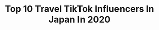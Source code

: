 ---
title: Top 10 Travel TikTok Influencers In Japan In 2020
description: >-
  Find top travel TikTok influencers in Japan in 2020. Most popular hashtags: #tiktok #travel #japan #tiktokjapan.
platform: TikTok
hits: 25
text_top: Identify the top-rated TikTok influencers on inBeat.
text_bottom: Our search engine holds 25 TikTok influencers like this in Japan for you to connect with.
profiles:
  - username: "sora.orb"
    fullname: >-
      宙（SORA）
    bio: >-
      🔮CRYSTAL ARTIST🔮 🌍ID:sora.travel ← 2nd channel🌎 📩ご用件はInstagramのDMへ📩
    location: "Japan"
    followers: 490000
    engagement: 983
    commentsToLikes: 0.013187
    id: ck8tm8abde9520j787aacnvti
    verified: false
    hashtags: "#contactjuggling, #fyp, #tiktok3, #tiktok"
  - username: "miistraveling"
    fullname: >-
      Mii
    bio: >-
      一緒に旅しよ⁈ 🗺✈︎ 🆔miispacedesign Travel Holic💋Visit my IG
    location: "Japan"
    followers: 5078
    engagement: 292
    commentsToLikes: 0.054655
    id: ckbqfjq4w159y0j234hf9j7l8
    verified: false
    hashtags: "#bangkok, #tiktok, #mykonos, #traveler"
  - username: "elle_255"
    fullname: >-
      Ellestha🦋
    bio: >-
      Love To Travel❤️❤️ Happiest here💗💗💗 Follow our 24/7 Sound of World YouTube 😊
    location: "Japan"
    followers: 153800
    engagement: 432
    commentsToLikes: 0.028466
    id: ckan2lide0yu70i785ht77qi9
    verified: false
    hashtags: "#tiktok, #tokyo, #fy, #nepali"
  - username: "onumaaaan"
    fullname: >-
      おーぬまん
    bio: >-
      おーぬまん(大沼類)🦋 TOKYO🗼 TRAVELAR🌎✈️ インスタもFollowしてね☾ ＼ まつ毛美容液これだよ！ ／
    location: "Japan"
    followers: 261900
    engagement: 482
    commentsToLikes: 0.007279
    id: ckbqlw1v36zqa0j23egd50ui1
    verified: false
    hashtags: "#instagram, #lelabo, #okinawa, #jetsweets"
  - username: "carol.amores"
    fullname: >-
      carolamores
    bio: >-
      Japan things 4 the curious. Meanwhile working on my dream IG - @dbackyard.spain
    location: "Japan"
    followers: 215200
    engagement: 590
    commentsToLikes: 0.041210
    id: ck8qi5d307u6j0j78k0n23fcy
    verified: false
    hashtags: "#randomthings, #foryou, #thisisjapan, #foryoupage"
  - username: "meily_chan"
    fullname: >-
      Meily
    bio: >-
      🇯🇵×🇺🇸 都内OL👩‍💼
    location: "Japan"
    followers: 43600
    engagement: 375
    commentsToLikes: 0.085784
    id: ckbl39kgq0mwa0j23xczfnwg6
    verified: false
    hashtags: "#chinese, #travel, #tiktok, #japan"
  - username: "unaoki_trip"
    fullname: >-
      うなおき世界一周夫婦
    bio: >-
      ✈️旅人夫婦👫 【TikTok厳選クリエイター】 出会いは世界一周ひとり旅✈︎世界二周目新婚旅行 ✈︎旅した国は80ヶ国以上🌍 世界の絶景や日常をお届け🙌
    location: "Japan"
    followers: 27600
    engagement: 272
    commentsToLikes: 0.074409
    id: ckb9emqnq2dbo0j23x1h0ujvq
    verified: false
    hashtags: "#tiktok, #senegal, #travel, #africa"
  - username: "llschang"
    fullname: >-
      Huyen Trang
    bio: >-
      Instagram: Llschang よろしくお願いたします💕🌸
    location: "Japan"
    followers: 13100
    engagement: 289
    commentsToLikes: 0.037808
    id: ckbfe5pns7z080j23j9m8lefv
    verified: false
    hashtags: "#tiktok, #tiktokvietnam, #tiktokjapan, #duhocsinh"
  - username: "nursewoman4170"
    fullname: >-
      nori
    bio: >-
      japan🌏 nurse💉
    location: "Japan"
    followers: 7906
    engagement: 254
    commentsToLikes: 0.036810
    id: ck9jxt8yl26ea0j78ucpi59ja
    verified: false
    hashtags: "#danang, #seoul, #vetnam, #travel"
  - username: "kaei_japan"
    fullname: >-
      kaei_japan
    bio: >-
      Life in Japan http://instagram.com/kaei_japan
    location: "Japan"
    followers: 24100
    engagement: 250
    commentsToLikes: 0.009479
    id: cka6bzzuw2b1h0i787cqdoz4w
    verified: false
    hashtags: "#funnyanimals, #food, #crazyjapan, #cool"
---